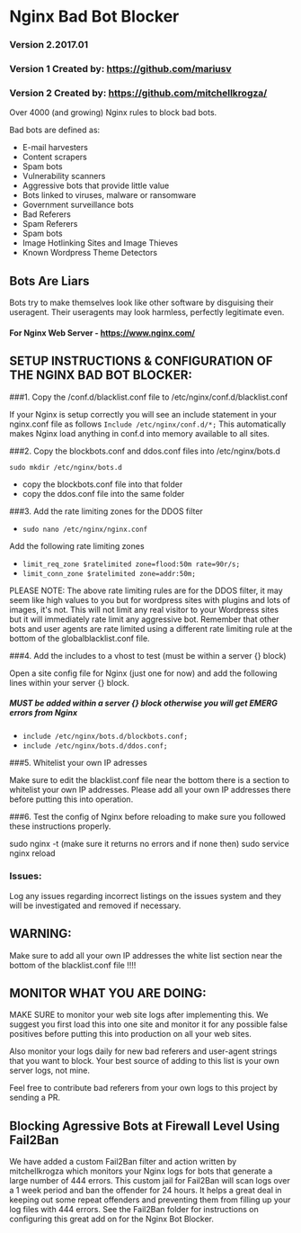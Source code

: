 Nginx Bad Bot Blocker
=====================

### Version 2.2017.01

### Version 1 Created by: https://github.com/mariusv
### Version 2 Created by: https://github.com/mitchellkrogza/

Over 4000 (and growing) Nginx rules to block bad bots.

Bad bots are defined as:

- E-mail harvesters
- Content scrapers
- Spam bots
- Vulnerability scanners
- Aggressive bots that provide little value
- Bots linked to viruses, malware or ransomware
- Government surveillance bots
- Bad Referers
- Spam Referers
- Spam bots
- Image Hotlinking Sites and Image Thieves
- Known Wordpress Theme Detectors

Bots Are Liars
--------------

Bots try to make themselves look like other software by disguising their
useragent. Their useragents may look harmless, perfectly legitimate even.

#### For Nginx Web Server - https://www.nginx.com/

## SETUP INSTRUCTIONS & CONFIGURATION OF THE NGINX BAD BOT BLOCKER:

###1. Copy the /conf.d/blacklist.conf file to /etc/nginx/conf.d/blacklist.conf

If your Nginx is setup correctly you will see an include statement in your nginx.conf file as follows
`Include /etc/nginx/conf.d/*;`
This automatically makes Nginx load anything in conf.d into memory available to all sites.

###2. Copy the blockbots.conf and ddos.conf files into /etc/nginx/bots.d

`sudo mkdir /etc/nginx/bots.d `
- copy the blockbots.conf file into that folder
- copy the ddos.conf file into the same folder

###3. Add the rate limiting zones for the DDOS filter

- `sudo nano /etc/nginx/nginx.conf`

Add the following rate limiting zones

- `limit_req_zone $ratelimited zone=flood:50m rate=90r/s;`
- `limit_conn_zone $ratelimited zone=addr:50m;`

PLEASE NOTE: The above rate limiting rules are for the DDOS filter, it may seem like high values to you
but for wordpress sites with plugins and lots of images, it's not. This will not limit any real visitor to
your Wordpress sites but it will immediately rate limit any aggressive bot. Remember that other bots and user
agents are rate limited using a different rate limiting rule at the bottom of the globalblacklist.conf file.

###4. Add the includes to a vhost to test (must be within a server {} block)

Open a site config file for Nginx (just one for now) and add the following lines within your server {} block.
##### MUST be added within a server {} block otherwise you will get EMERG errors from Nginx

- `include /etc/nginx/bots.d/blockbots.conf;`
- `include /etc/nginx/bots.d/ddos.conf;`

###5. Whitelist your own IP adresses

 Make sure to edit the blacklist.conf file near the bottom there is a section to whitelist your own
 IP addresses. Please add all your own IP addresses there before putting this into operation.

###6. Test the config of Nginx before reloading to make sure you followed these instructions properly.

sudo nginx -t (make sure it returns no errors and if none then)
sudo service nginx reload


### Issues:
Log any issues regarding incorrect listings on the issues system and they will be investigated
and removed if necessary.

## WARNING:
  Make sure to add all your own IP addresses the white list section near the bottom of the 
  blacklist.conf file !!!!

## MONITOR WHAT YOU ARE DOING:

 MAKE SURE to monitor your web site logs after implementing this. We suggest you first
 load this into one site and monitor it for any possible false positives before putting
 this into production on all your web sites.
 
 Also monitor your logs daily for new bad referers and user-agent strings that you
 want to block. Your best source of adding to this list is your own server logs, not mine.
 
 Feel free to contribute bad referers from your own logs to this project by sending a PR.
 

## Blocking Agressive Bots at Firewall Level Using Fail2Ban

We have added a custom Fail2Ban filter and action written by mitchellkrogza which monitors your Nginx logs for bots that generate
a large number of 444 errors. This custom jail for Fail2Ban will scan logs over a 1 week period and ban the offender for 24 hours.
It helps a great deal in keeping out some repeat offenders and preventing them from filling up your log files with 444 errors.
See the Fail2Ban folder for instructions on configuring this great add on for the Nginx Bot Blocker.

